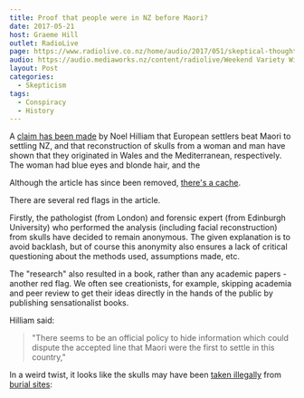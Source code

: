 ```yaml
---
title: Proof that people were in NZ before Maori?
date: 2017-05-21
host: Graeme Hill
outlet: RadioLive
page: https://www.radiolive.co.nz/home/audio/2017/051/skeptical-thoughts-with-mark-honeychurch.html
audio: https://audio.mediaworks.nz/content/radiolive/Weekend Variety Wireless/May 17/21_05_17_Skeptical.mp3
layout: Post
categories:
  - Skepticism
tags:
  - Conspiracy
  - History
---
```


A [claim has been made](http://www.nzherald.co.nz/northern-advocate/news/article.cfm?c_id=1503450&objectid=11854720) by Noel Hilliam that European settlers beat Maori to settling NZ, and that reconstruction of skulls from a woman and man have shown that they originated in Wales and the Mediterranean, respectively. The woman had blue eyes and blonde hair, and the

<!-- more -->

Although the article has since been removed, [there's a cache](https://webcache.googleusercontent.com/search?q=cache:eFxRqz_Cme4J:www.nzherald.co.nz/northern-advocate/news/article.cfm%3Fc_id%3D1503450%26objectid%3D11854720+&cd=1&hl=en&ct=clnk&gl=nz).

There are several red flags in the article.

Firstly, the pathologist (from London) and forensic expert (from Edinburgh University) who performed the analysis (including facial reconstruction) from skulls have decided to remain anonymous. The given explanation is to avoid backlash, but of course this anonymity also ensures a lack of critical questioning about the methods used, assumptions made, etc.

The "research" also resulted in a book, rather than any academic papers - another red flag. We often see creationists, for example, skipping academia and peer review to get their ideas directly in the hands of the public by publishing sensationalist books.

Hilliam said:

> "There seems to be an official policy to hide information which could dispute the accepted line that Maori were the first to settle in this country,"

In a weird twist, it looks like the skulls may have been [taken illegally](http://www.newshub.co.nz/home/new-zealand/2017/05/northland-historian-admits-grave-robbing-maori-burials.html) from [burial sites](https://www.vice.com/en_nz/article/a-group-of-far-right-grave-robbers-could-be-digging-up-sacred-maori-sites):
